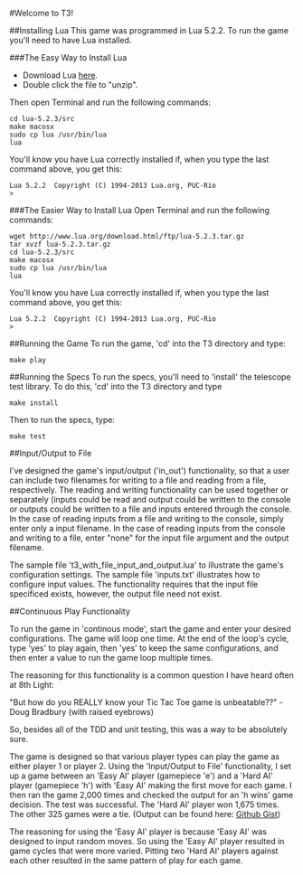 #Welcome to T3!

##Installing Lua
This game was programmed in Lua 5.2.2.  To run the game you'll need to have Lua installed.


###The Easy Way to Install Lua
* Download Lua [here](http://www.lua.org/download.html).
* Double click the file to "unzip".

Then open Terminal and run the following commands:

    cd lua-5.2.3/src
    make macosx
    sudo cp lua /usr/bin/lua
    lua

You'll know you have Lua correctly installed if, when you type the last command above, you get this:

    Lua 5.2.2  Copyright (C) 1994-2013 Lua.org, PUC-Rio
    >

###The Easier Way to Install Lua
Open Terminal and run the following commands:

    wget http://www.lua.org/download.html/ftp/lua-5.2.3.tar.gz
    tar xvzf lua-5.2.3.tar.gz
    cd lua-5.2.3/src
    make macosx
    sudo cp lua /usr/bin/lua
    lua

You'll know you have Lua correctly installed if, when you type the last command above, you get this:

    Lua 5.2.2  Copyright (C) 1994-2013 Lua.org, PUC-Rio
    >

##Running the Game
To run the game, 'cd' into the T3 directory and type:

    make play

##Running the Specs
To run the specs, you'll need to 'install' the telescope test library.  To do this, 'cd' into the T3 directory and type

    make install

Then to run the specs, type:

    make test

##Input/Output to File

I've designed the game's input/output ('in_out') functionality, so that a user can include two filenames for writing to a file and reading from a file, respectively.  The reading and writing functionality can be used together or separately (inputs could be read and output could be written to the console or outputs could be written to a file and inputs entered through the console.  In the case of reading inputs from a file and writing to the console, simply enter only a input filename.  In the case of reading inputs from the console and writing to a file, enter "none" for the input file argument and the output filename.

The sample file 't3_with_file_input_and_output.lua' to illustrate the game's configuration settings.
The sample file 'inputs.txt' illustrates how to configure input values.
The functionality requires that the input file specificed exists, however, the output file need not exist.

##Continuous Play Functionality

To run the game in 'continous mode', start the game and enter your desired configurations.  The game will loop one time. At the end of the loop's cycle, type 'yes' to play again, then 'yes' to keep the same configurations, and then enter a value to run the game loop multiple times.

The reasoning for this functionality is a common question I have heard often at 8th Light:

"But how do you REALLY know your Tic Tac Toe game is unbeatable??" - Doug Bradbury (with raised eyebrows)

 So, besides all of the TDD and unit testing, this was a way to be absolutely sure.

 The game is designed so that various player types can play the game as either player 1 or player 2.  Using the 'Input/Output to File' functionality, I set up a game between an 'Easy AI' player (gamepiece 'e') and a 'Hard AI' player (gamepiece 'h') with 'Easy AI' making the first move for each game.  I then ran the game 2,000 times and checked the output for an 'h wins' game decision.  The test was successful.  The 'Hard AI' player won 1,675 times.  The other 325 games were a tie. (Output can be found here: [Github Gist](https://gist.github.com/kellystee/4294eaa3f96e8ff4a217))

 The reasoning for using the 'Easy AI' player is because 'Easy AI' was designed to input random moves.  So using the 'Easy AI' player resulted in game cycles that were more varied.  Pitting two 'Hard AI' players against each other resulted in the same pattern of play for each game.